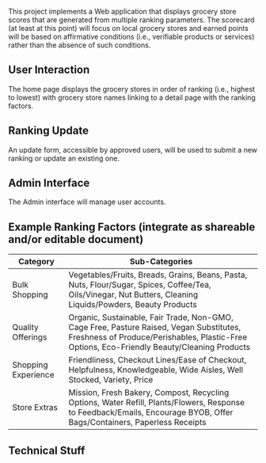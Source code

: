 
This project implements a Web application that displays grocery store scores that are generated from multiple ranking parameters. The scorecard (at least at this point) will focus on local grocery stores and earned points will be based on affirmative conditions (i.e., verifiable products or services) rather than the absence of such conditions.

## User Interaction

The home page displays the grocery stores in order of ranking (i.e., highest to lowest) with grocery store names linking to a detail page with the ranking factors.

## Ranking Update

An update form, accessible by approved users, will be used to submit a new ranking or update an existing one.

## Admin Interface

The Admin interface will manage user accounts.

## Example Ranking Factors (integrate as shareable and/or editable document)

| Category | Sub-Categories |
| -------- | ------- |
| Bulk Shopping  | Vegetables/Fruits, Breads, Grains, Beans, Pasta, Nuts, Flour/Sugar, Spices, Coffee/Tea, Oils/Vinegar, Nut Butters, Cleaning Liquids/Powders, Beauty Products|
| Quality Offerings | Organic, Sustainable, Fair Trade, Non-GMO, Cage Free, Pasture Raised, Vegan Substitutes, Freshness of Produce/Perishables, Plastic-Free Options, Eco-Friendly Beauty/Cleaning Products |
| Shopping Experience | Friendliness, Checkout Lines/Ease of Checkout, Helpfulness, Knowledgeable, Wide Aisles, Well Stocked, Variety, Price |
| Store Extras | Mission, Fresh Bakery, Compost, Recycling Options, Water Refill, Plants/Flowers, Response to Feedback/Emails, Encourage BYOB, Offer Bags/Containers, Paperless Receipts |




## Technical Stuff
